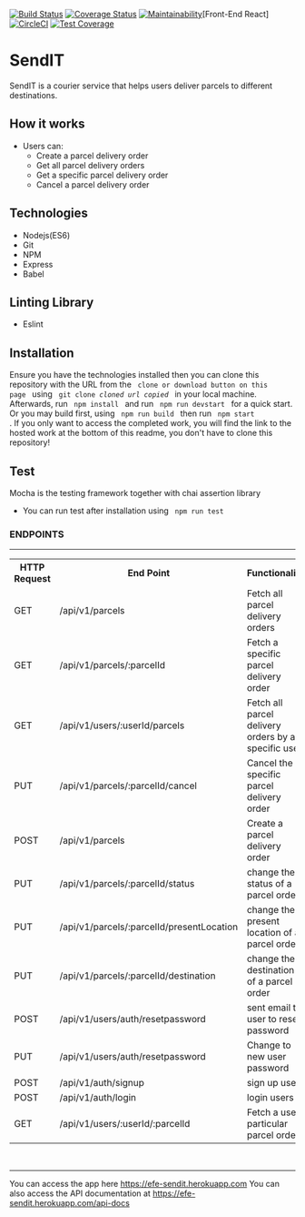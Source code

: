[![Build Status](https://travis-ci.com/EfeAgare/SendIT.svg?branch=develop)](https://travis-ci.com/EfeAgare/SendIT)
[![Coverage Status](https://coveralls.io/repos/github/EfeAgare/SendIT/badge.svg?branch=develop)](https://coveralls.io/github/EfeAgare/SendIT?branch=develop)
[![Maintainability](https://api.codeclimate.com/v1/badges/8cfea949850e7e1e820d/maintainability)](https://codeclimate.com/github/EfeAgare/SendIT/maintainability)[Front-End  React]
[![CircleCI](https://circleci.com/gh/EfeAgare/SendIT/tree/develop.svg?style=svg)](https://circleci.com/gh/EfeAgare/SendIT/tree/develop)
[![Test Coverage](https://api.codeclimate.com/v1/badges/8cfea949850e7e1e820d/test_coverage)](https://codeclimate.com/github/EfeAgare/SendIT/test_coverage)
# SendIT
SendIT is a courier service that helps users deliver parcels to different destinations.

## How it works 
* Users can:
    * Create a parcel delivery order
    * Get all parcel delivery orders
    * Get a specific parcel delivery order
    * Cancel a parcel delivery order
    
## Technologies
  * Nodejs(ES6)
  * Git
  * NPM
  * Express
  * Babel

## Linting Library
  * Eslint
  
## Installation
  Ensure you have the technologies installed then you can clone this repository with the URL from the <code> clone or download button on this page </code> using <code> git clone *cloned url copied* </code> in your local machine. Afterwards, run <code> npm install </code>  and run  <code> npm run devstart </code>  for a quick start. Or you may build first, using <code> npm run build </code> then run <code> npm start </code>.
If you only want to access the completed work, you will find the link to the hosted work at the bottom of this readme, you don't have to clone this repository!

## Test
  Mocha is the testing framework together with chai assertion library
  * You can run test after installation using <code> npm run test </code>   

<h3>ENDPOINTS</h3>
<hr>
<table>
  <tr>
      <th>HTTP Request</th>
      <th>End Point</th>
      <th>Functionality</th>
  </tr>
  <tr>
      <td>GET</td>
      <td>/api/v1/parcels</td>
      <td>Fetch all parcel delivery orders</td>
  </tr>
  <tr>
      <td>GET</td>
      <td>/api/v1/parcels/:parcelId</td>
      <td>Fetch a specific parcel delivery order</td>
  </tr>
  <tr>
      <td>GET</td>
      <td>/api/v1/users/:userId/parcels</td>
      <td>Fetch all parcel delivery orders by a specific user</td>
  </tr>
   <tr>
      <td>PUT</td>
      <td>/api/v1/parcels/:parcelId/cancel</td>
      <td>Cancel the specific parcel delivery order</td>
  </tr>
  <tr>
      <td>POST</td>
      <td>/api/v1/parcels</td>
      <td>Create a parcel delivery order</td>
  </tr>
  <tr>
      <td>PUT</td>
      <td>/api/v1/parcels/:parcelId/status</td>
      <td>change the status of a parcel order </td>
  </tr>
  <tr>
      <td>PUT</td>
      <td>/api/v1/parcels/:parcelId/presentLocation</td>
      <td>change the present location of a parcel order </td>
  </tr>
  <tr>
      <td>PUT</td>
      <td>/api/v1/parcels/:parcelId/destination</td>
      <td>change the destination of a parcel order </td>
  </tr>
  <tr>
      <td>POST</td>
      <td>/api/v1/users/auth/resetpassword</td>
      <td>sent email to user to reset password</td>
  </tr>
  <tr>
      <td>PUT</td>
      <td>/api/v1/users/auth/resetpassword</td>
      <td>Change to new user password</td>
  </tr>
  <tr>
      <td>POST</td>
      <td>/api/v1/auth/signup</td>
      <td>sign up users </td>
  </tr>
   <tr>
      <td>POST</td>
      <td>/api/v1/auth/login</td>
      <td>login users </td>
  </tr>
   <tr>
      <td>GET</td>
      <td>/api/v1/users/:userId/:parcelId</td>
      <td>Fetch a user particular parcel order </td>
  </tr>
</table>

<br/>
<hr>

You can access the app here https://efe-sendit.herokuapp.com
You can also access the API documentation at https://efe-sendit.herokuapp.com/api-docs

